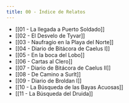 ```yaml
---
title: 00 - Índice de Relatos
---
```


- [[01 - La llegada a Puerto Soldado]]
- [[02 - El Desvelo de Tyvar]]
- [[03 - Naufragio en la Playa del Norte]]
- [[04 - Diario de Bitácora de Caelus I]]
- [[05 - En la boca del Lobo]]
- [[06 - Cartas al Clero]]
- [[07 - Diario de Bitácora de Caelus II]]
- [[08 - De Camino a Surlt]]
- [[09 - Diario de Broldan I]]
- [[10 - La Búsqueda de las Bayas Acuosas]]
- [[11 - La Búsqueda del Druida]]